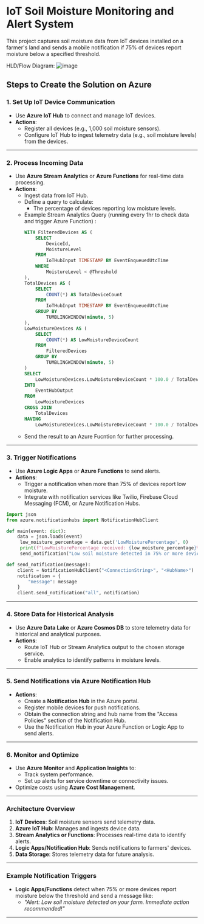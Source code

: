 # IoT Soil Moisture Monitoring and Alert System

This project captures soil moisture data from IoT devices installed on a farmer's land and sends a mobile notification if 75% of devices report moisture below a specified threshold.

HLD/Flow Diagram:
![image](https://github.com/user-attachments/assets/747d9c4a-a36a-4719-95d1-e8fde43867d8)


## Steps to Create the Solution on Azure

### 1. Set Up IoT Device Communication
- Use **Azure IoT Hub** to connect and manage IoT devices.
- **Actions**:
  - Register all devices (e.g., 1,000 soil moisture sensors).
  - Configure IoT Hub to ingest telemetry data (e.g., soil moisture levels) from the devices.

---

### 2. Process Incoming Data
- Use **Azure Stream Analytics** or **Azure Functions** for real-time data processing.
- **Actions**:
  - Ingest data from IoT Hub.
  - Define a query to calculate:
    - The percentage of devices reporting low moisture levels.
  - Example Stream Analytics Query (running every 1hr to check data and trigger Azure Function) :
    ```sql
    WITH FilteredDevices AS (
        SELECT 
            DeviceId,
            MoistureLevel
        FROM
            IoTHubInput TIMESTAMP BY EventEnqueuedUtcTime
        WHERE
            MoistureLevel < @Threshold
    ),
    TotalDevices AS (
        SELECT
            COUNT(*) AS TotalDeviceCount
        FROM
            IoTHubInput TIMESTAMP BY EventEnqueuedUtcTime
        GROUP BY
            TUMBLINGWINDOW(minute, 5)
    ),
    LowMoistureDevices AS (
        SELECT
            COUNT(*) AS LowMoistureDeviceCount
        FROM
            FilteredDevices
        GROUP BY
            TUMBLINGWINDOW(minute, 5)
    )
    SELECT
        LowMoistureDevices.LowMoistureDeviceCount * 100.0 / TotalDevices.TotalDeviceCount AS LowMoisturePercentage
    INTO
        EventHubOutput
    FROM
        LowMoistureDevices
    CROSS JOIN
        TotalDevices
    HAVING
        LowMoistureDevices.LowMoistureDeviceCount * 100.0 / TotalDevices.TotalDeviceCount > 75

    ```
  - Send the result to an Azure Fucntion for further processing.
---

### 3. Trigger Notifications
- Use **Azure Logic Apps** or **Azure Functions** to send alerts.
- **Actions**:
  - Trigger a notification when more than 75% of devices report low moisture.
  - Integrate with notification services like Twilio, Firebase Cloud Messaging (FCM), or Azure Notification Hubs.

```python
import json
from azure.notificationhubs import NotificationHubClient

def main(event: dict):
    data = json.loads(event)
     low_moisture_percentage = data.get('LowMoisturePercentage', 0)
     print(f"LowMoisturePercentage received: {low_moisture_percentage}%")
     send_notification("Low soil moisture detected in 75% or more devices.")

def send_notification(message):
    client = NotificationHubClient("<ConnectionString>", "<HubName>")
    notification = {
        "message": message
    }
    client.send_notification("all", notification)
```
---

### 4. Store Data for Historical Analysis
- Use **Azure Data Lake** or **Azure Cosmos DB** to store telemetry data for historical and analytical purposes.
- **Actions**:
  - Route IoT Hub or Stream Analytics output to the chosen storage service.
  - Enable analytics to identify patterns in moisture levels.

---

### 5. Send Notifications via Azure Notification Hub
- **Actions**:
  - Create a **Notification Hub** in the Azure portal.
  - Register mobile devices for push notifications.
  - Obtain the connection string and hub name from the "Access Policies" section of the Notification Hub.
  - Use the Notification Hub in your Azure Function or Logic App to send alerts.

---

### 6. Monitor and Optimize
- Use **Azure Monitor** and **Application Insights** to:
  - Track system performance.
  - Set up alerts for service downtime or connectivity issues.
- Optimize costs using **Azure Cost Management**.

---

### Architecture Overview
1. **IoT Devices**: Soil moisture sensors send telemetry data.
2. **Azure IoT Hub**: Manages and ingests device data.
3. **Stream Analytics or Functions**: Processes real-time data to identify alerts.
4. **Logic Apps/Notification Hub**: Sends notifications to farmers' devices.
5. **Data Storage**: Stores telemetry data for future analysis.

---

### Example Notification Triggers
- **Logic Apps/Functions** detect when 75% or more devices report moisture below the threshold and send a message like:
  - *"Alert: Low soil moisture detected on your farm. Immediate action recommended!"*

---



